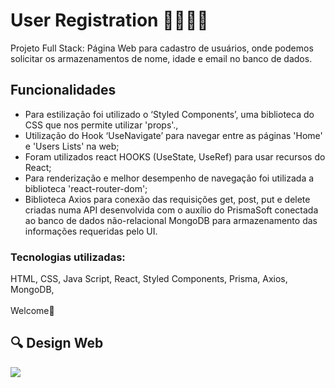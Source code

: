 <h1> User Registration 👩‍💻🧑‍💻</h1>

Projeto Full Stack: Página Web para cadastro de usuários, onde podemos solicitar os armazenamentos de nome, idade e email no banco de dados.


<h2>Funcionalidades</h2>

<ul>

<li>Para estilização foi utilizado o ‘Styled Components’, uma biblioteca do CSS que nos permite utilizar 'props'.,</li>

<li>Utilização do Hook ‘UseNavigate’ para navegar entre as páginas 'Home' e 'Users Lists' na web;</li>

<li>Foram utilizados react HOOKS (UseState, UseRef) para usar recursos do React;</li>

<li>Para renderização e melhor desempenho de navegação foi utilizada a biblioteca 'react-router-dom';</li>

<li>Biblioteca Axios para conexão das requisições get, post, put e delete criadas numa API desenvolvida com o auxílio do PrismaSoft conectada ao banco de dados não-relacional MongoDB para armazenamento das informações requeridas pelo UI.</li>

</ul>

<h3><b>Tecnologias utilizadas:</b></h3>
 HTML, CSS, Java Script, React, Styled Components, Prisma, Axios, MongoDB, 
<br>
<br>
 Welcome🚀

<h2>🔍 Design Web</h2>
<img src='https://github.com/Suellenrosana/user-registration-full/blob/main/interface-users/src/assets/user%20project.png?raw=true'>



